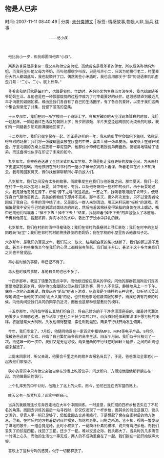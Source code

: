 
<h2>物是人已非</h2>

<span class="time SG_txtc">时间: 2007-11-11 08:40:49 | 分类: [未分类博文](./BlogClass_未分类博文.md) | 标签: 情感故事,物是人非,当兵,往事</span>
<!--
<table>
    <tbody>
        <tr>
            <td>时间: 2007-11-11 08:40:49</td>
            <td>分类: [未分类博文](./BlogClass_未分类博文.md) </td>
            <td> 标签: 情感故事,物是人非,当兵,往事 </td>
        </tr>
    </tbody>
</table>
-->
<div class="articalContent" id="sina_keyword_ad_area2">
<div>
<p><font style="FONT-SIZE: 12px"> <wbr/> <wbr/> <wbr/> <wbr/> <wbr/> <wbr/> <wbr/> <wbr/> <wbr/> <wbr/> <wbr/> <wbr/> <wbr/> <wbr/> <wbr/> <wbr/> <wbr/> <wbr/> <wbr/> <wbr/> <wbr/> <wbr/> <wbr/> <wbr/> <wbr/> <wbr/> <wbr/> <wbr/> <wbr/> <wbr/> <wbr/> <wbr/> <wbr/> <wbr/> <wbr/> <wbr/> <wbr/>
 <wbr/> <wbr/> <wbr/> <wbr/> <wbr/>
 <wbr/>——记小叔</font></p>
<p> <wbr/></p>
<p><font style="FONT-SIZE: 12px"> <wbr/> <wbr/> <wbr/>
他比我小一岁，但我却要叫他声“小叔”。</font></p>
<p><font style="FONT-SIZE: 12px"> <wbr/> <wbr/> <wbr/>
两家的关系很是复杂：我父亲称他父亲为叔，而他母亲是我爷爷的侄女，所以我爸称他妈为姐，而我完全叫他父母为爷奶，而叫他却很少叫叔，只是叫声小二，只因为他排行老二，村里辈份大的人都如此叫，我也就顺开了口。偶然闹些小矛盾时，我也会用那关于“蒜”的谜语来叽叽歪歪几句：“二小，二小，腚上长草。”</font></p>
<p><font style="FONT-SIZE: 12px"> <wbr/> <wbr/> <wbr/>
爷爷家和他们家是偏对门，也算是邻居。年幼时，爸妈经常为生意而奔波在外，我也就跟随爷爷奶奶生活。与他也是在一种朦朦胧胧的过程中成为了村中最要好的伙伴。这段感情直到最近几年才消散的如烟如雾。缘由是我们各自有了自己的生活圈子，有了各自的爱好，以至于我们这两个集合渐渐无了并集，徒留下荡荡的空集。</font></p>
<p><font style="FONT-SIZE: 12px"><font style="FONT-SIZE: 12px"> <wbr/> <wbr/> <wbr/></font>
十三岁那年，我们在同一所学校同一个班级上学。当东方破晓的天空浮现鱼肚白的时候，我们一起起床，一同迎着红色活泼的朝阳上学；当夕阳欲颓，半片天空泛起绚丽的火烧云的时候，我们有一同踏着夕阳欢颜满面地回家了。</font></p>
<p><font style="FONT-SIZE: 12px"><font style="FONT-SIZE: 12px"> <wbr/> <wbr/> <wbr/></font>
十二岁那年，我们已很少聚在一起。而正是这样的一年，我从他那里学会如何下象棋，依稀记得当时的场景：我们将一张玻璃圆桌放在厅堂的中央，桌面上铺一张革皮纸，革皮纸上在铺开棋盘。厅堂北面的方桌上摆放着一尊泥菩萨。他那位小师傅在教授徒弟两盘后，便轻易地输给了徒弟，而这盘棋也似乎在印证了未来的如今。</font></p>
<p><font style="FONT-SIZE: 12px"><font style="FONT-SIZE: 12px"> <wbr/> <wbr/> <wbr/></font>
九岁那年，我被爸爸送进了全封闭式的私立学校。为得是能让我有更好的发展空间，为未来打下更坚实的基础，而他依旧在当时邻村的一座小学暈暈沉沉的上着课，听着老师在台上不知所云。我每周回家两天，偶尔找他聊聊那所小学的故人们。</font></p>
<p><font style="FONT-SIZE: 12px"><font style="FONT-SIZE: 12px"> <wbr/> <wbr/> <wbr/></font>
八岁那年，我们之间没有太多的故事，而故事发生在我们与他哥哥之间。那年夏天，我们一起在村中一处风水宝地上玩耍，其中有他，有我，以及他哥哥同一些村中的伙伴。由于玩耍地过火，我竟被他哥骑在胯下。所谓“胯下之辱”就是如此，一怒之下，我噙着眼泪搬了块砖头，使尽浑身力气朝他哥抛去。完美的抛物线下却并不完美。那年冬天，意外再次发生，只不过受害者轮回成了我自己。冬季的湾中结了冰，又是那么一群人来到湾边，用玉米杆玩射“标枪”的游戏。而偏偏是我不安分守己地跑到湾对面结冰的岸边，然后拖着因棉袄变得笨拙的身体在冰上蠕动，嘴中还向他们叫嚷着：“掉不下去！掉不下去！”结果，我就顺着“掉不下去”的声音坠入了冰窟窿。幸得有他哥在，挽起裤脚，奔向冰冷的水中，救出了于浊水中挣扎的我。</font></p>
<p><font style="FONT-SIZE: 12px"><font style="FONT-SIZE: 12px"> <wbr/> <wbr/> <wbr/></font>
七岁那年，我们在村前的湾中寻榆钱吃；我们在邻村的桑椹树上寻红果吃；我们在村中的主胡同理玩“玩宝”；我们在邻村的村前搀扶跌倒的老奶奶；我在学校的小屋里告诉他谁叫子北。</font></p>
<p><font style="FONT-SIZE: 12px">六岁那年，是我们的罪恶之年。我们玩火，放火，结果把自家的柴火烧掉了。我们的罪过远不及此，甚至于有些事情至今在我们的心灵上都残留有阴影。我们耻于开口，甚至于这十多年来我们之间也不曾提起。</font></p>
<p><font style="FONT-SIZE: 12px"><font style="FONT-SIZE: 12px"> <wbr/> <wbr/> <wbr/></font>
再小些时候的事情，早已记不得了。</font></p>
<p><font style="FONT-SIZE: 12px"><font style="FONT-SIZE: 12px"> <wbr/> <wbr/> <wbr/></font>
再大些时候的事情，与他有关的也已不多了。</font></p>
<p><font style="FONT-SIZE: 12px"><font style="FONT-SIZE: 12px"> <wbr/> <wbr/> <wbr/></font>
十四岁那年，我进了镇里的重点中学，而他依旧留在原来的学校，同他的那群狐朋狗友们浑浑噩噩地蹉跎着岁月。偶尔他也会跟随父母来我们家作客，两个人不言语，静静地呆上一个下午。偶有一次他心血来潮，教我玩弄“笔仙”的占卜游戏，尽管我是个纯粹的无神论者，但听他活灵活现地讲述一番他同学如何“走火入魔”的话，也只有无奈地假装信服的样子。而我也偶有亢奋的时候，向他询问些我们共同的同学的近况，而他也是那种很是敷衍的模样。</font></p>
<p><font style="FONT-SIZE: 12px"><font style="FONT-SIZE: 12px"> <wbr/> <wbr/> <wbr/></font>
十五岁那年，他开始学着认真地打扮自己，将自己修饰的干干净净漂漂亮亮的，跟着时代潮流的脚步大步向前迈进，甚至沾染了些社会不良少年的习气。而我依旧是那副懒洋洋不愿打扮的模样，衣服通常大大咧咧，头发也懒得整理，索性剃到最短。两条平行线开始发生偏离。</font></p>
<p><font style="FONT-SIZE: 12px"><font style="FONT-SIZE: 12px"> <wbr/> <wbr/> <wbr/></font>
今年，我们毕业了。7月份，他随同他哥在一家百货中推销MP3、MP4等电子产品。9月份，我被爸爸送到了实验，开始了自己繁忙而多彩的高中生活。四五个月间，我们似乎只相见了一次，而这唯一的一次中，我们又是无话可谈。两条扭曲的平行线在时间轴上延伸，之间的距离也越来越远了。</font></p>
<p><font style="FONT-SIZE: 12px"><font style="FONT-SIZE: 12px"> <wbr/> <wbr/> <wbr/></font>
上周末回家时，听父亲说，他要会千里之外的故乡去报名当兵了。于是，爸爸发动全家老小一起去他们家探访。</font></p>
<p><font style="FONT-SIZE: 12px"><font style="FONT-SIZE: 12px"> <wbr/> <wbr/> <wbr/></font>
狭小的空间中只有他父亲独自坐在沙发上吃着饺子。问之所向，方得知他跟他那群朋友在一起，为他做最后的饯行。</font></p>
<p><font style="FONT-SIZE: 12px"><font style="FONT-SIZE: 12px"> <wbr/> <wbr/> <wbr/></font>
上个礼拜天的中午12时，他踏上了北上的火车。而今，恐怕已是在去军营的路上。</font></p>
<p><font style="FONT-SIZE: 12px"><font style="FONT-SIZE: 12px"> <wbr/> <wbr/> <wbr/></font>
昨天又有一场梦打乱了现实中的自己。</font></p>
<p><font style="FONT-SIZE: 12px"><font style="FONT-SIZE: 12px"> <wbr/> <wbr/> <wbr/></font>
当兵的我跟随连长东奔西走地在大半个中国训练。一时差意，我们班的四杆步枪丢失在了不知名的角落，而回去训练的最后一站寻找时，却仅仅发现了一杆步枪，而其余的则全是镰刀、锄头之类的，尽管人手一把已足够了，但如此回去交差哪能行。于是想起了曾在自家村后的地方休息，寻去，在村后的地方有着幼时伙伴福贤、邦屹的身影，问枪之所源，皆不知，视线一瞥发现了满地的散件，一组合竟是枪，此时小叔来了，一副简朴朴素的模样，说只有两把步枪。而我们丢失了的却是四把，找回了三把，还少了一把。难以交差之际，我头都大了。当兵时的几多痛苦一时涌上心头，而他的生活也一事无成，两人的不成功重叠在了一起。我们抱在一起开始放声大哭。</font></p>
<font style="FONT-SIZE: 12px"><font style="FONT-SIZE: 12px"> <wbr/> <wbr/> <wbr/></font>
喜欢上了这种号啕的感觉，似乎一切都释放了。</font></div>
</div>

